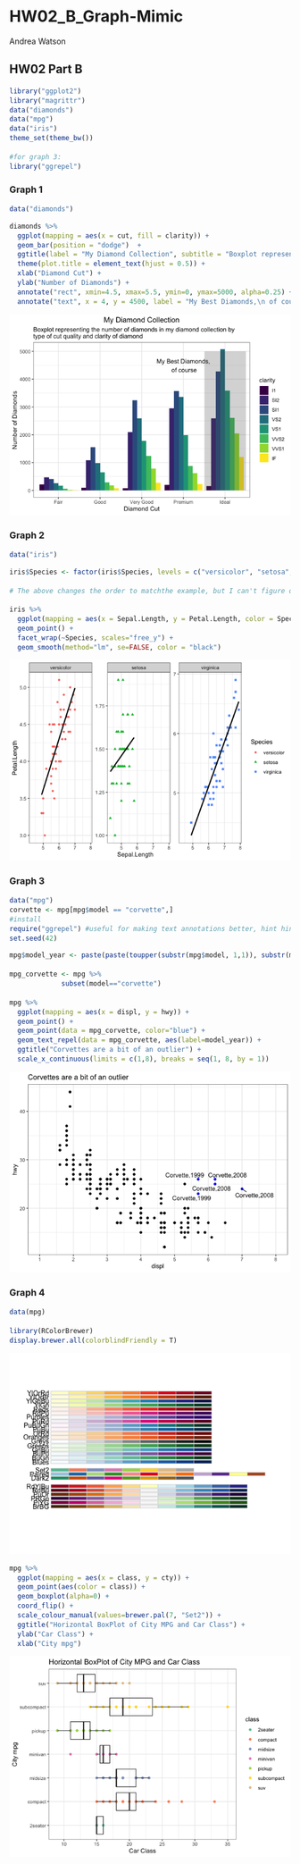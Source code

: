 HW02\_B\_Graph-Mimic
================
Andrea Watson

## HW02 Part B

``` r
library("ggplot2")
library("magrittr")
data("diamonds")
data("mpg")
data("iris")
theme_set(theme_bw())

#for graph 3:
library("ggrepel")
```

### Graph 1

``` r
data("diamonds")
```

``` r
diamonds %>% 
  ggplot(mapping = aes(x = cut, fill = clarity)) +
  geom_bar(position = "dodge")  +
  ggtitle(label = "My Diamond Collection", subtitle = "Boxplot representing the number of diamonds in my diamond collection by\ntype of cut quality and clarity of diamond") + 
  theme(plot.title = element_text(hjust = 0.5)) +
  xlab("Diamond Cut") +
  ylab("Number of Diamonds") +
  annotate("rect", xmin=4.5, xmax=5.5, ymin=0, ymax=5000, alpha=0.25) +
  annotate("text", x = 4, y = 4500, label = "My Best Diamonds,\n of course")
```

![](HW02_B_Mimic_starter_files/figure-gfm/graph1%20code-1.png)<!-- -->

### Graph 2

``` r
data("iris")
```

``` r
iris$Species <- factor(iris$Species, levels = c("versicolor", "setosa", "virginica"))

# The above changes the order to matchthe example, but I can't figure out how to have the correct colors and shapes for the correct groups.

iris %>%
  ggplot(mapping = aes(x = Sepal.Length, y = Petal.Length, color = Species, shape = Species)) +
  geom_point() +
  facet_wrap(~Species, scales="free_y") +
  geom_smooth(method="lm", se=FALSE, color = "black")
```

![](HW02_B_Mimic_starter_files/figure-gfm/graph%202%20code-1.png)<!-- -->

### Graph 3

``` r
data("mpg")
corvette <- mpg[mpg$model == "corvette",]
#install
require("ggrepel") #useful for making text annotations better, hint hint
set.seed(42)
```

``` r
mpg$model_year <- paste(paste(toupper(substr(mpg$model, 1,1)), substr(mpg$model, 2, 8), sep=""), mpg$year, sep = ",")

mpg_corvette <- mpg %>% 
             subset(model=="corvette")

mpg %>% 
  ggplot(mapping = aes(x = displ, y = hwy)) +
  geom_point() +
  geom_point(data = mpg_corvette, color="blue") +
  geom_text_repel(data = mpg_corvette, aes(label=model_year)) +
  ggtitle("Corvettes are a bit of an outlier") +
  scale_x_continuous(limits = c(1,8), breaks = seq(1, 8, by = 1))
```

![](HW02_B_Mimic_starter_files/figure-gfm/graph%203%20code-1.png)<!-- -->

### Graph 4

``` r
data(mpg)

library(RColorBrewer)
display.brewer.all(colorblindFriendly = T)
```

![](HW02_B_Mimic_starter_files/figure-gfm/unnamed-chunk-4-1.png)<!-- -->

``` r
mpg %>%
  ggplot(mapping = aes(x = class, y = cty)) +
  geom_point(aes(color = class)) +
  geom_boxplot(alpha=0) +
  coord_flip() +
  scale_colour_manual(values=brewer.pal(7, "Set2")) +
  ggtitle("Horizontal BoxPlot of City MPG and Car Class") +
  ylab("Car Class") +
  xlab("City mpg")
```

![](HW02_B_Mimic_starter_files/figure-gfm/graph%204%20code-1.png)<!-- -->
